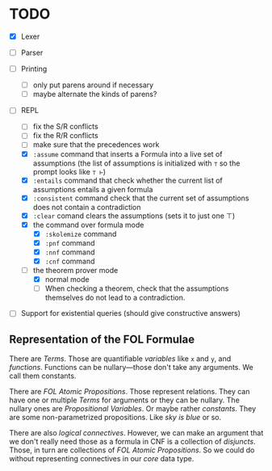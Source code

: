 # TODO

- [x] Lexer
- [ ] Parser
- [ ] Printing
  - [ ] only put parens around if necessary
  - [ ] maybe alternate the kinds of parens?
- [ ] REPL
  - [ ] fix the S/R conflicts
  - [ ] fix the R/R conflicts
  - [ ] make sure that the precedences work
  - [x] `:assume` command that inserts a Formula into a live set of assumptions (the list of assumptions is initialized with `⊤` so the prompt looks like `⊤ ⊢`)
  - [x] `:entails` command that check whether the current list of assumptions entails a given formula
  - [x] `:consistent` command check that the current set of assumptions does not contain a contradiction
  - [x] `:clear` comand clears the assumptions (sets it to just one ⊤)
  - [x] the command over formula mode
    - [x] `:skolemize` command
    - [x] `:pnf` command
    - [x] `:nnf` command
    - [x] `:cnf` command
  - [ ] the theorem prover mode
    - [x] normal mode
    - [ ] When checking a theorem, check that the assumptions themselves do not lead to a contradiction.
- [ ] Support for existential queries (should give constructive answers)


## Representation of the FOL Formulae

There are *Terms*.
Those are quantifiable *variables* like `x` and `y`, and *functions*.
Functions can be nullary—those don't take any arguments. We call them constants.

There are *FOL Atomic Propositions*.
Those represent relations.
They can have one or multiple *Terms* for arguments or they can be nullary.
The nullary ones are *Propositional Variables*. Or maybe rather *constants*.
They are some non-parametrized propositions. Like *sky is blue* or so.

There are also *logical connectives*.
However, we can make an argument that we don't really need those as
a formula in CNF is a collection of *disjuncts*.
Those, in turn are collections of *FOL Atomic Propositions*.
So we could do without representing connectives in our *core* data type.

